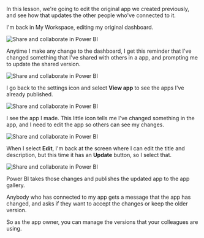 In this lesson, we're going to edit the original app we created previously, and see how that updates the other people who've connected to it.

I'm back in My Workspace, editing my original dashboard.

![Share and collaborate in Power BI](./media/6-4-update-content-pack/pbi_learn06_04myworkspace.png)

Anytime I make any change to the dashboard, I get this reminder that I've changed something that I've shared with others in a app, and prompting me to update the shared version.

![Share and collaborate in Power BI](./media/6-4-update-content-pack/pbi_learn06_04uvmadechanges.png)

I go back to the settings icon and select **View app** to see the apps I've already published.

![Share and collaborate in Power BI](./media/6-4-update-content-pack/pbi_learn06_04viewcontpk.png)

I see the app I made. This little icon tells me I've changed something in the app, and I need to edit the app so others can see my changes.

![Share and collaborate in Power BI](./media/6-4-update-content-pack/pbi_learn06_04updatecontpk.png)

When I select **Edit**, I'm back at the screen where I can edit the title and description, but this time it has an **Update** button, so I select that.

![Share and collaborate in Power BI](./media/6-4-update-content-pack/pbi_learn06_04contpksuccess.png)

Power BI takes those changes and publishes the updated app to the app gallery.

Anybody who has connected to my app gets a message that the app has changed, and asks if they want to accept the changes or keep the older version.

So as the app owner, you can manage the versions that your colleagues are using.


